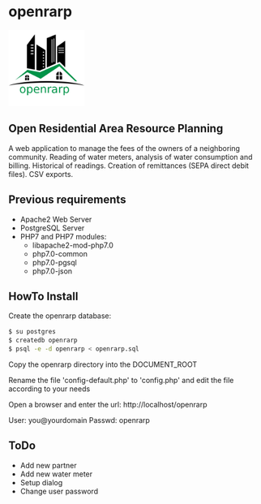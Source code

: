 # openrarp
<img src="images/openrarp_logo_large.png" width="150px" alt="openrarp logo"/>

## Open Residential Area Resource Planning
A web application to manage the fees of the owners of a neighboring community. Reading of water meters, analysis of water consumption and billing. Historical of readings. Creation of remittances (SEPA direct debit files). CSV exports.

## Previous requirements
- Apache2 Web Server
- PostgreSQL Server
- PHP7 and PHP7 modules:
  - libapache2-mod-php7.0
  - php7.0-common
  - php7.0-pgsql
  - php7.0-json

## HowTo Install
Create the openrarp database:

```sh
$ su postgres
$ createdb openrarp
$ psql -e -d openrarp < openrarp.sql
```

Copy the openrarp directory into the DOCUMENT_ROOT

Rename the file 'config-default.php' to 'config.php' and edit the file according to your needs

Open a browser and enter the url: 
http://localhost/openrarp

User: you@yourdomain
Passwd: openrarp

## ToDo
- Add new partner
- Add new water meter
- Setup dialog
- Change user password
